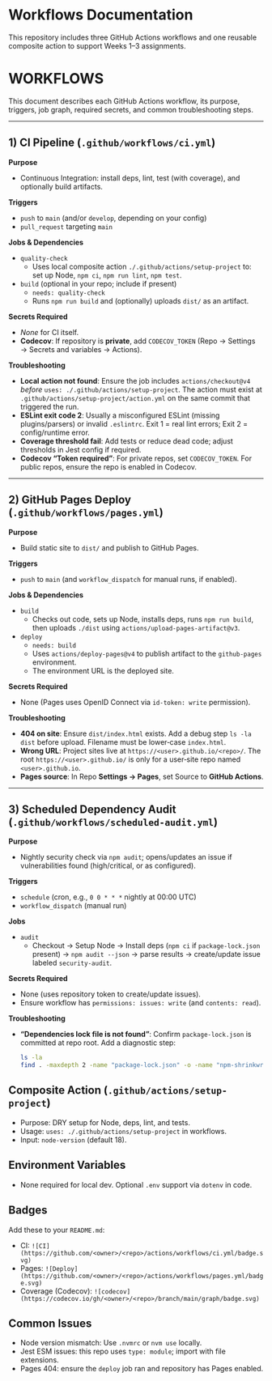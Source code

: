 # Workflows Documentation

This repository includes three GitHub Actions workflows and one reusable composite action to support Weeks 1–3 assignments.

# WORKFLOWS

This document describes each GitHub Actions workflow, its purpose, triggers, job graph, required secrets, and common troubleshooting steps.

---

## 1) CI Pipeline (`.github/workflows/ci.yml`)

**Purpose**
- Continuous Integration: install deps, lint, test (with coverage), and optionally build artifacts.

**Triggers**
- `push` to `main` (and/or `develop`, depending on your config)
- `pull_request` targeting `main`

**Jobs & Dependencies**
- `quality-check`  
  - Uses local composite action `./.github/actions/setup-project` to: set up Node, `npm ci`, `npm run lint`, `npm test`.
- `build` (optional in your repo; include if present)  
  - `needs: quality-check`  
  - Runs `npm run build` and (optionally) uploads `dist/` as an artifact.

**Secrets Required**
- _None_ for CI itself.
- **Codecov**: If repository is **private**, add `CODECOV_TOKEN` (Repo → Settings → Secrets and variables → Actions).

**Troubleshooting**
- **Local action not found**: Ensure the job includes `actions/checkout@v4` *before* `uses: ./.github/actions/setup-project`. The action must exist at `.github/actions/setup-project/action.yml` on the same commit that triggered the run.
- **ESLint exit code 2**: Usually a misconfigured ESLint (missing plugins/parsers) or invalid `.eslintrc`. Exit 1 = real lint errors; Exit 2 = config/runtime error.
- **Coverage threshold fail**: Add tests or reduce dead code; adjust thresholds in Jest config if required.
- **Codecov “Token required”**: For private repos, set `CODECOV_TOKEN`. For public repos, ensure the repo is enabled in Codecov.

---

## 2) GitHub Pages Deploy (`.github/workflows/pages.yml`)

**Purpose**
- Build static site to `dist/` and publish to GitHub Pages.

**Triggers**
- `push` to `main` (and `workflow_dispatch` for manual runs, if enabled).

**Jobs & Dependencies**
- `build`
  - Checks out code, sets up Node, installs deps, runs `npm run build`, then uploads `./dist` using `actions/upload-pages-artifact@v3`.
- `deploy`
  - `needs: build`
  - Uses `actions/deploy-pages@v4` to publish artifact to the `github-pages` environment.  
  - The environment URL is the deployed site.

**Secrets Required**
- None (Pages uses OpenID Connect via `id-token: write` permission).

**Troubleshooting**
- **404 on site**: Ensure `dist/index.html` exists. Add a debug step `ls -la dist` before upload. Filename must be lower‑case `index.html`.
- **Wrong URL**: Project sites live at `https://<user>.github.io/<repo>/`. The root `https://<user>.github.io/` is only for a user‑site repo named `<user>.github.io`.
- **Pages source**: In Repo **Settings → Pages**, set Source to **GitHub Actions**.

---

## 3) Scheduled Dependency Audit (`.github/workflows/scheduled-audit.yml`)

**Purpose**
- Nightly security check via `npm audit`; opens/updates an issue if vulnerabilities found (high/critical, or as configured).

**Triggers**
- `schedule` (cron, e.g., `0 0 * * *` nightly at 00:00 UTC)
- `workflow_dispatch` (manual run)

**Jobs**
- `audit`
  - Checkout → Setup Node → Install deps (`npm ci` if `package-lock.json` present) → `npm audit --json` → parse results → create/update issue labeled `security-audit`.

**Secrets Required**
- None (uses repository token to create/update issues).
- Ensure workflow has `permissions: issues: write` (and `contents: read`).

**Troubleshooting**
- **“Dependencies lock file is not found”**: Confirm `package-lock.json` is committed at repo root. Add a diagnostic step:
  ```bash
  ls -la
  find . -maxdepth 2 -name "package-lock.json" -o -name "npm-shrinkwrap.json" -o -name "yarn.lock"


## Composite Action (`.github/actions/setup-project`)

- Purpose: DRY setup for Node, deps, lint, and tests.
- Usage: `uses: ./.github/actions/setup-project` in workflows.
- Input: `node-version` (default 18).

## Environment Variables

- None required for local dev. Optional `.env` support via `dotenv` in code.

## Badges

Add these to your `README.md`:

- CI: `![CI](https://github.com/<owner>/<repo>/actions/workflows/ci.yml/badge.svg)`
- Pages: `![Deploy](https://github.com/<owner>/<repo>/actions/workflows/pages.yml/badge.svg)`
- Coverage (Codecov): `![codecov](https://codecov.io/gh/<owner>/<repo>/branch/main/graph/badge.svg)`

## Common Issues

- Node version mismatch: Use `.nvmrc` or `nvm use` locally.
- Jest ESM issues: this repo uses `type: module`; import with file extensions.
- Pages 404: ensure the `deploy` job ran and repository has Pages enabled.
